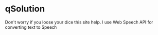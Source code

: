 # qSolution
Don't worry if you loose your dice this site help.
I use Web Speech API for converting text to Speech
